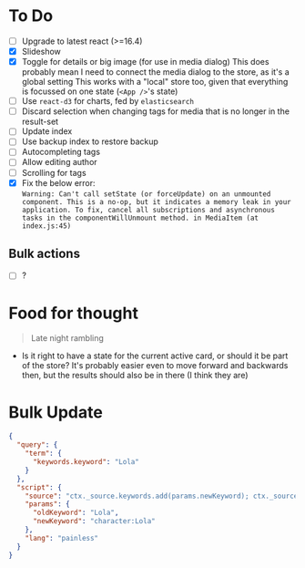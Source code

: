 # To Do

- [ ] Upgrade to latest react (>=16.4)
- [x] Slideshow
- [x] Toggle for details or big image (for use in media dialog)
      This does probably mean I need to connect the media dialog to the store, as it's a global setting
      This works with a "local" store too, given that everything is focussed on one state (`<App />`'s state)
- [ ] Use `react-d3` for charts, fed by `elasticsearch`
- [ ] Discard selection when changing tags for media that is no longer in the result-set
- [ ] Update index
- [ ] Use backup index to restore backup
- [ ] Autocompleting tags
- [ ] Allow editing author
- [ ] Scrolling for tags
- [x] Fix the below error:  
      ```
      Warning: Can't call setState (or forceUpdate) on an unmounted component. This is a no-op, but it indicates a memory leak in your application. To fix, cancel all subscriptions and asynchronous tasks in the componentWillUnmount method.
      in MediaItem (at index.js:45)
      ```

## Bulk actions

- [ ] ?

# Food for thought

> Late night rambling

-   Is it right to have a state for the current active card, or should it be part of the store?
    It's probably easier even to move forward and backwards then, but the results should also be in there (I think they are)

# Bulk Update

```json
{
  "query": {
    "term": {
      "keywords.keyword": "Lola"
    }
  },
  "script": {
    "source": "ctx._source.keywords.add(params.newKeyword); ctx._source.keywords.remove(ctx._source.keywords.indexOf(params.oldKeyword))",
    "params": {
      "oldKeyword": "Lola",
      "newKeyword": "character:Lola"
    },
    "lang": "painless"
  }
}
```